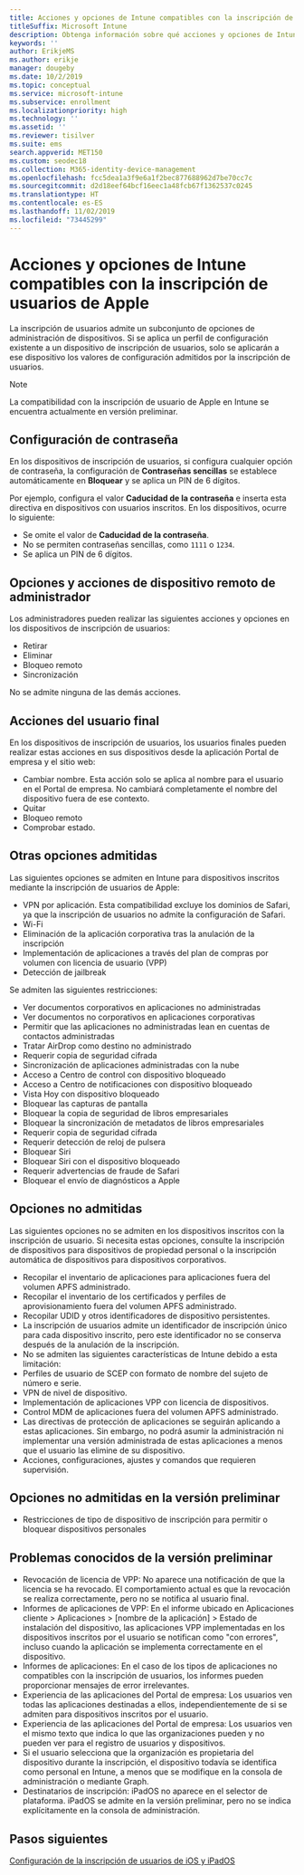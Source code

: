 ```yaml
---
title: Acciones y opciones de Intune compatibles con la inscripción de usuarios de Apple
titleSuffix: Microsoft Intune
description: Obtenga información sobre qué acciones y opciones de Intune son compatibles con la inscripción de usuarios de Apple.
keywords: ''
author: ErikjeMS
ms.author: erikje
manager: dougeby
ms.date: 10/2/2019
ms.topic: conceptual
ms.service: microsoft-intune
ms.subservice: enrollment
ms.localizationpriority: high
ms.technology: ''
ms.assetid: ''
ms.reviewer: tisilver
ms.suite: ems
search.appverid: MET150
ms.custom: seodec18
ms.collection: M365-identity-device-management
ms.openlocfilehash: fcc5dea1a3f9e6a1f2bec877688962d7be70cc7c
ms.sourcegitcommit: d2d18eef64bcf16eec1a48fcb67f1362537c0245
ms.translationtype: HT
ms.contentlocale: es-ES
ms.lasthandoff: 11/02/2019
ms.locfileid: "73445299"
---
```

# <a name="intune-actions-and-options-supported-with-apple-user-enrollment"></a>Acciones y opciones de Intune compatibles con la inscripción de usuarios de Apple

La inscripción de usuarios admite un subconjunto de opciones de administración de dispositivos. Si se aplica un perfil de configuración existente a un dispositivo de inscripción de usuarios, solo se aplicarán a ese dispositivo los valores de configuración admitidos por la inscripción de usuarios.

> [!NOTE]
> La compatibilidad con la inscripción de usuario de Apple en Intune se encuentra actualmente en versión preliminar.

## <a name="password-settings"></a>Configuración de contraseña

En los dispositivos de inscripción de usuarios, si configura cualquier opción de contraseña, la configuración de **Contraseñas sencillas** se establece automáticamente en **Bloquear** y se aplica un PIN de 6 dígitos.

Por ejemplo, configura el valor **Caducidad de la contraseña** e inserta esta directiva en dispositivos con usuarios inscritos. En los dispositivos, ocurre lo siguiente:
- Se omite el valor de **Caducidad de la contraseña**.
- No se permiten contraseñas sencillas, como `1111` o `1234`.
- Se aplica un PIN de 6 dígitos.

## <a name="administrator-remote-device-actions-and-options"></a>Opciones y acciones de dispositivo remoto de administrador
Los administradores pueden realizar las siguientes acciones y opciones en los dispositivos de inscripción de usuarios:
- Retirar
- Eliminar
- Bloqueo remoto
- Sincronización

No se admite ninguna de las demás acciones.

## <a name="end-user-actions"></a>Acciones del usuario final
En los dispositivos de inscripción de usuarios, los usuarios finales pueden realizar estas acciones en sus dispositivos desde la aplicación Portal de empresa y el sitio web:
- Cambiar nombre. Esta acción solo se aplica al nombre para el usuario en el Portal de empresa. No cambiará completamente el nombre del dispositivo fuera de ese contexto.
- Quitar
- Bloqueo remoto
- Comprobar estado.

## <a name="other-supported-options"></a>Otras opciones admitidas

Las siguientes opciones se admiten en Intune para dispositivos inscritos mediante la inscripción de usuarios de Apple:
- VPN por aplicación. Esta compatibilidad excluye los dominios de Safari, ya que la inscripción de usuarios no admite la configuración de Safari.
- Wi-Fi 
- Eliminación de la aplicación corporativa tras la anulación de la inscripción
- Implementación de aplicaciones a través del plan de compras por volumen con licencia de usuario (VPP)
- Detección de jailbreak

Se admiten las siguientes restricciones:
- Ver documentos corporativos en aplicaciones no administradas
- Ver documentos no corporativos en aplicaciones corporativas
- Permitir que las aplicaciones no administradas lean en cuentas de contactos administradas
- Tratar AirDrop como destino no administrado
- Requerir copia de seguridad cifrada
- Sincronización de aplicaciones administradas con la nube
- Acceso a Centro de control con dispositivo bloqueado
- Acceso a Centro de notificaciones con dispositivo bloqueado
- Vista Hoy con dispositivo bloqueado
- Bloquear las capturas de pantalla
- Bloquear la copia de seguridad de libros empresariales
- Bloquear la sincronización de metadatos de libros empresariales
- Requerir copia de seguridad cifrada
- Requerir detección de reloj de pulsera
- Bloquear Siri
- Bloquear Siri con el dispositivo bloqueado
- Requerir advertencias de fraude de Safari
- Bloquear el envío de diagnósticos a Apple


## <a name="options-not-supported"></a>Opciones no admitidas
Las siguientes opciones no se admiten en los dispositivos inscritos con la inscripción de usuario. Si necesita estas opciones, consulte la inscripción de dispositivos para dispositivos de propiedad personal o la inscripción automática de dispositivos para dispositivos corporativos.
- Recopilar el inventario de aplicaciones para aplicaciones fuera del volumen APFS administrado.
- Recopilar el inventario de los certificados y perfiles de aprovisionamiento fuera del volumen APFS administrado.
- Recopilar UDID y otros identificadores de dispositivo persistentes.
- La inscripción de usuarios admite un identificador de inscripción único para cada dispositivo inscrito, pero este identificador no se conserva después de la anulación de la inscripción.
- No se admiten las siguientes características de Intune debido a esta limitación:
- Perfiles de usuario de SCEP con formato de nombre del sujeto de número e serie.
- VPN de nivel de dispositivo.
- Implementación de aplicaciones VPP con licencia de dispositivos.
- Control MDM de aplicaciones fuera del volumen APFS administrado.
- Las directivas de protección de aplicaciones se seguirán aplicando a estas aplicaciones. Sin embargo, no podrá asumir la administración ni implementar una versión administrada de estas aplicaciones a menos que el usuario las elimine de su dispositivo.
- Acciones, configuraciones, ajustes y comandos que requieren supervisión. 

## <a name="options-not-supported-in-preview"></a>Opciones no admitidas en la versión preliminar
- Restricciones de tipo de dispositivo de inscripción para permitir o bloquear dispositivos personales 

## <a name="known-issues-in-preview"></a>Problemas conocidos de la versión preliminar
- Revocación de licencia de VPP: No aparece una notificación de que la licencia se ha revocado. El comportamiento actual es que la revocación se realiza correctamente, pero no se notifica al usuario final. 
- Informes de aplicaciones de VPP: En el informe ubicado en Aplicaciones cliente > Aplicaciones > [nombre de la aplicación] > Estado de instalación del dispositivo, las aplicaciones VPP implementadas en los dispositivos inscritos por el usuario se notifican como "con errores", incluso cuando la aplicación se implementa correctamente en el dispositivo. 
- Informes de aplicaciones: En el caso de los tipos de aplicaciones no compatibles con la inscripción de usuarios, los informes pueden proporcionar mensajes de error irrelevantes. 
- Experiencia de las aplicaciones del Portal de empresa: Los usuarios ven todas las aplicaciones destinadas a ellos, independientemente de si se admiten para dispositivos inscritos por el usuario. 
- Experiencia de las aplicaciones del Portal de empresa: Los usuarios ven el mismo texto que indica lo que las organizaciones pueden y no pueden ver para el registro de usuarios y dispositivos.
- Si el usuario selecciona que la organización es propietaria del dispositivo durante la inscripción, el dispositivo todavía se identifica como personal en Intune, a menos que se modifique en la consola de administración o mediante Graph. 
- Destinatarios de inscripción: iPadOS no aparece en el selector de plataforma. iPadOS se admite en la versión preliminar, pero no se indica explícitamente en la consola de administración. 


## <a name="next-steps"></a>Pasos siguientes

[Configuración de la inscripción de usuarios de iOS y iPadOS](ios-user-enrollment.md)
